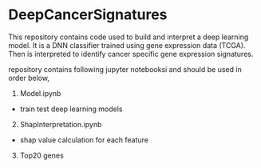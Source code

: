 # DeepCancerSignatures

This repository contains code used to build and interpret a deep learning model.
It is a DNN classifier trained using gene expression data (TCGA).
Then is interpreted to identify cancer specific gene expression signatures.  

repository contains following jupyter notebooksi and should be used in order below, 
1. Model.ipynb
- train test deep learning models 

2. ShapInterpretation.ipynb
- shap value calculation for each feature 

3. Top20 genes 

